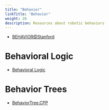 ```yaml
---
title: "Behavior"
linkTitle: "Behavior"
weight: 20
description: Resources about robotic behaviors
---
```


* [BEHAVIOR@Stanford](https://behavior.stanford.edu/)

# Behavioral Logic

* [Behavioral Logic](http://behaviorallogic.com/)

# Behavior Trees
* [BehaviorTree.CPP](https://www.behaviortree.dev/)
